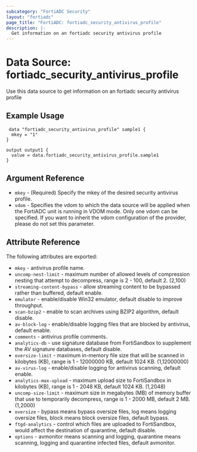 ```yaml
---
subcategory: "FortiADC Security"
layout: "fortiadc"
page_title: "FortiADC: fortiadc_security_antivirus_profile"
description: |-
  Get information on an fortiadc security antivirus profile
---
```


# Data Source: fortiadc_security_antivirus_profile
Use this data source to get information on an fortiadc security antivirus profile

## Example Usage

```hcl
 data "fortiadc_security_antivirus_profile" sample1 {
  mkey = "1"
}

output output1 {
  value = data.fortiadc_security_antivirus_profile.sample1
}
```

## Argument Reference
* `mkey` - (Required) Specify the mkey of the desired  security antivirus profile.
* `vdom` - Specifies the vdom to which the data source will be applied when the FortiADC unit is running in VDOM mode. Only one vdom can be specified. If you want to inherit the vdom configuration of the provider, please do not set this parameter.


## Attribute Reference

The following attributes are exported:

* `mkey` - antivirus profile name.
* `uncomp-nest-limit` - maximum number of allowed levels of compression nesting that attempt to decompress, range is 2 - 100, default 2. (2,100)
* `streaming-content-bypass` - allow streaming content to be bypassed rather than buffered, default enable. 
* `emulator` - enable/disable Win32 emulator, default disable to improve throughput. 
* `scan-bzip2` - enable to scan archives using BZIP2 algorithm, default disable. 
* `av-block-log` - enable/disable logging files that are blocked by antivirus, default enable. 
* `comments` - antivirus profile comments. 
* `analytics-db` - use signature database from FortiSandbox to supplement the AV signature databases, default disable. 
* `oversize-limit` - maximum in-memory file size that will be scanned in kilobytes (KB), range is 1 - 12000000 KB, default 1024 KB. (1,12000000)
* `av-virus-log` - enable/disable logging for antivirus scanning, default enable. 
* `analytics-max-upload` - maximum upload size to FortiSandbox in kilobytes (KB), range is 1 - 2048 KB, default 1024 KB. (1,2048)
* `uncomp-size-limit` - maximum size in megabytes (MB) of memory buffer that use to temporarily decompress, range is 1 - 2000 MB, default 2 MB. (1,2000)
* `oversize` - bypass means bypass oversize files, log means logging oversize files, block means block oversize files, default bypass. 
* `ftgd-analytics` - control which files are uploaded to FortiSandbox, would affect the destination of quarantine, default disable. 
* `options` - avmonitor means scanning and logging, quarantine means scanning, logging and quarantine infected files, default avmonitor. 

